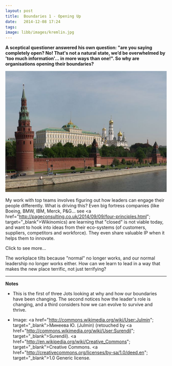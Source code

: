 ```yaml
---
layout: post
title:  Boundaries 1 - Opening Up
date:   2014-12-08 17:24
tags: 
image: libb/images/kremlin.jpg
---
```


**A sceptical questioner answered his own question: "are you saying completely open? No! That's not a natural state, we’d be overwhelmed by 'too much information'... in more ways than one!". So why are organisations opening their boundaries?**

![](/libb/images/kremlin.jpg)

My work with top teams involves figuring out how leaders can engage their people differently. What is driving this? Even big fortress companies (like Boeing, BMW, IBM, Merck, P&G… see <a href="http://pageconsulting.co.uk/2014/09/09/four-principles.html"; target="_blank">Wikinomics</a>) are learning that "closed" is not viable today, and want to hook into ideas from their eco-systems (of customers, suppliers, competitors and workforce). They  even share valuable IP when it helps them to innovate. 

<div id="restOfArticle" style="display:none">
Let's look at boundaries. Say my skin is a "boundary" that divides "me" from "not me", that is, from "outside", and through this boundary I am nourished with food, information, conversation, opportunities and learning. My patterns of boundary-crossing transactions define who I am. So it is with every living thing: team, organisation, community or society. <br><br>

Why are we seeing organisation boundaries being re-drawn? Because opportunities are being missed: we can’t get to them fast enough. We are like gold prospectors trying to grab the sparkly stuff. Today's law of reciprocity seems to reward those who share information, learning and ideas, and punish those who withhold. <br><br>

When a company wants to change its boundaries, it becomes a different place to work: less monolithic, siloed and controlled, and more like a living entity comprised of smaller, ad-hoc, cross-functional, self-organising teams, <u>enabled</u> to connect, learn and implement, continuously moving forwards, with much less friction.<br><br> 

</div>
<a onclick="showMoreOrLess(this,'restOfArticle');">Click to see more...</a>

The workplace tilts because "normal" no longer works, and our normal leadership no longer works either. How can we learn to lead in a way that makes the new place terrific, not just terrifying?
__________________
<b>Notes</b>

* This is the first of three Jots looking at why and how our boundaries have been changing. The second notices how the leader's role is changing, and a third considers how we can evolve to survive and thrive.

* Image: <a href="http://commons.wikimedia.org/wiki/User:Julmin"; target="_blank">Минеева Ю. (Julmin)</a> (retouched by <a href="http://commons.wikimedia.org/wiki/User:Surendil"; target="_blank">Surendil</a>). <a href="http://en.wikipedia.org/wiki/Creative_Commons"; target="_blank">Creative Commons</a>. <a href="http://creativecommons.org/licenses/by-sa/1.0/deed.en"; target="_blank">1.0 Generic license</a>.
